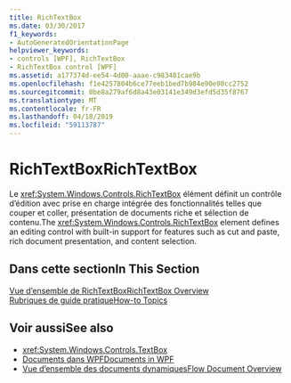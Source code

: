 ```yaml
---
title: RichTextBox
ms.date: 03/30/2017
f1_keywords:
- AutoGeneratedOrientationPage
helpviewer_keywords:
- controls [WPF], RichTextBox
- RichTextBox control [WPF]
ms.assetid: a177374d-ee54-4d00-aaae-c983481cae9b
ms.openlocfilehash: f1e4257804b6ce77eeb1bed7b984e90e90cc2752
ms.sourcegitcommit: 0be8a279af6d8a43e03141e349d3efd5d35f8767
ms.translationtype: MT
ms.contentlocale: fr-FR
ms.lasthandoff: 04/18/2019
ms.locfileid: "59113787"
---
```

# <a name="richtextbox"></a><span data-ttu-id="ee5a9-102">RichTextBox</span><span class="sxs-lookup"><span data-stu-id="ee5a9-102">RichTextBox</span></span>
<span data-ttu-id="ee5a9-103">Le <xref:System.Windows.Controls.RichTextBox> élément définit un contrôle d’édition avec prise en charge intégrée des fonctionnalités telles que couper et coller, présentation de documents riche et sélection de contenu.</span><span class="sxs-lookup"><span data-stu-id="ee5a9-103">The <xref:System.Windows.Controls.RichTextBox> element defines an editing control with built-in support for features such as cut and paste, rich document presentation, and content selection.</span></span>  
  
## <a name="in-this-section"></a><span data-ttu-id="ee5a9-104">Dans cette section</span><span class="sxs-lookup"><span data-stu-id="ee5a9-104">In This Section</span></span>  
 [<span data-ttu-id="ee5a9-105">Vue d’ensemble de RichTextBox</span><span class="sxs-lookup"><span data-stu-id="ee5a9-105">RichTextBox Overview</span></span>](richtextbox-overview.md)  
 [<span data-ttu-id="ee5a9-106">Rubriques de guide pratique</span><span class="sxs-lookup"><span data-stu-id="ee5a9-106">How-to Topics</span></span>](richtextbox-how-to-topics.md)  
  
## <a name="see-also"></a><span data-ttu-id="ee5a9-107">Voir aussi</span><span class="sxs-lookup"><span data-stu-id="ee5a9-107">See also</span></span>

- <xref:System.Windows.Controls.TextBox>
- [<span data-ttu-id="ee5a9-108">Documents dans WPF</span><span class="sxs-lookup"><span data-stu-id="ee5a9-108">Documents in WPF</span></span>](../advanced/documents-in-wpf.md)
- [<span data-ttu-id="ee5a9-109">Vue d’ensemble des documents dynamiques</span><span class="sxs-lookup"><span data-stu-id="ee5a9-109">Flow Document Overview</span></span>](../advanced/flow-document-overview.md)
